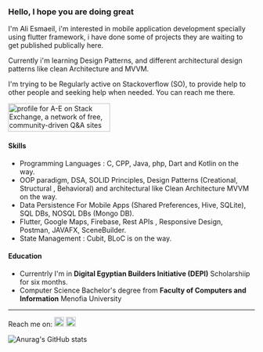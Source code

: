 ### Hello, I hope you are doing great

I'm Ali Esmaeil, i'm interested in mobile application development specially using flutter framework, i have done some of projects they are waiting to get published publically here.

Currently i'm learning Design Patterns, and different architectural design patterns like clean Architecture and MVVM.

I'm trying to be Regularly active on Stackoverflow (SO), to provide help to other people and seeking help when needed. You can reach me there.

<a href="https://stackoverflow.com/users/23178611/a-e?tab=profile"><img src="https://stackexchange.com/users/flair/30244630.png" width="208" height="58" alt="profile for A-E on Stack Exchange, a network of free, community-driven Q&amp;A sites" title="profile for A-E on Stack Exchange, a network of free, community-driven Q&amp;A sites"></a>
#### Skills
* Programming Languages : C, CPP, Java, php, Dart and Kotlin on the way.
* OOP paradigm, DSA, SOLID Principles, Design Patterns (Creational, Structural , Behavioral) and architectural like Clean Architecture MVVM on the way.
* Data Persistence For Mobile Apps (Shared Preferences, Hive, SQLite), SQL DBs, NOSQL DBs (Mongo DB).
* Flutter, Google Maps, Firebase, Rest APIs , Responsive Design, Postman, JAVAFX, SceneBuilder.
* State Management : Cubit, BLoC is on the way.

#### Education
* Currentrly I'm in **Digital Egyptian Builders Initiative (DEPI)** Scholarshiip for six months.
* Computer Science Bachelor's degree from **Faculty of Computers and Information** Menofia University
___________________________________________________________________________________________________________________________________________________________________
Reach me on:
[<img src='https://cdn.jsdelivr.net/npm/simple-icons@3.0.1/icons/stackoverflow.svg' height='20'>](https://stackoverflow.com/users/23178611/a-e?tab=profile) [<img src='https://cdn.jsdelivr.net/npm/simple-icons@3.0.1/icons/linkedin.svg' alt='linkedin' height='20'>](https://www.linkedin.com/in/a-e-68230b2b6/)   

![Anurag's GitHub stats](https://github-readme-stats.vercel.app/api?username=AliEsmaeil)

